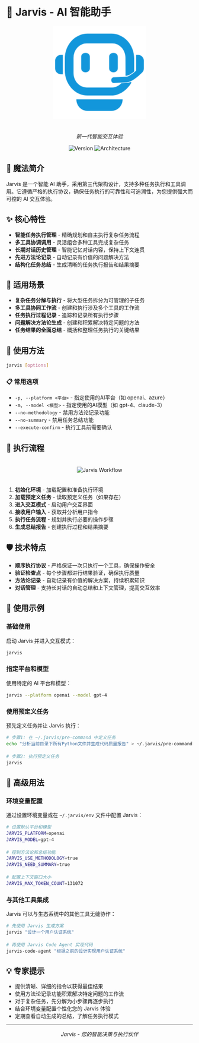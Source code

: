 # 🧠 Jarvis - AI 智能助手

<div align="center">
  <img src="../images/jarvis.png" alt="Jarvis AI" width="250" style="margin-bottom: 20px"/>
  
  *新一代智能交互体验*
  
  ![Version](https://img.shields.io/badge/version-0.1.x-blue)
  ![Architecture](https://img.shields.io/badge/架构-第三代-green)
</div>

## 🌟 魔法简介
Jarvis 是一个智能 AI 助手，采用第三代架构设计，支持多种任务执行和工具调用。它遵循严格的执行协议，确保任务执行的可靠性和可追溯性，为您提供强大而可控的 AI 交互体验。

## ✨ 核心特性
- **智能任务执行管理** - 精确规划和自主执行复杂任务流程
- **多工具协调调用** - 灵活组合多种工具完成复杂任务
- **长期对话历史管理** - 智能记忆对话内容，保持上下文连贯
- **先进方法论记录** - 自动记录有价值的问题解决方法
- **结构化任务总结** - 生成清晰的任务执行报告和结果摘要

## 💫 适用场景
- **复杂任务分解与执行** - 将大型任务拆分为可管理的子任务
- **多工具协同工作流** - 创建和执行涉及多个工具的工作流
- **任务执行过程记录** - 追踪和记录所有执行步骤
- **问题解决方法论生成** - 创建和积累解决特定问题的方法
- **任务结果的全面总结** - 概括和整理任务执行的关键结果

## 🚀 使用方法
```bash
jarvis [options]
```

### 📋 常用选项
- `-p, --platform <平台>` - 指定使用的AI平台（如 openai、azure）
- `-m, --model <模型>` - 指定使用的AI模型（如 gpt-4、claude-3）
- `--no-methodology` - 禁用方法论记录功能
- `--no-summary` - 禁用任务总结功能
- `--execute-confirm` - 执行工具前需要确认

## 🔄 执行流程
<div align="center">
  <img src="../images/jarvis-workflow.png" alt="Jarvis Workflow" width="600" style="margin: 20px 0"/>
</div>

1. **初始化环境** - 加载配置和准备执行环境
2. **加载预定义任务** - 读取预定义任务（如果存在）
3. **进入交互模式** - 启动用户交互界面
4. **接收用户输入** - 获取并分析用户指令
5. **执行任务流程** - 规划并执行必要的操作步骤
6. **生成总结报告** - 创建执行过程和结果摘要

## 🛡️ 技术特点
- **顺序执行协议** - 严格保证一次只执行一个工具，确保操作安全
- **验证检查点** - 每个步骤都进行结果验证，确保执行质量
- **方法论记录** - 自动记录有价值的解决方案，持续积累知识
- **对话管理** - 支持长对话的自动总结和上下文管理，提高交互效率

## 💎 使用示例

### 基础使用
启动 Jarvis 并进入交互模式：
```bash
jarvis
```

### 指定平台和模型
使用特定的 AI 平台和模型：
```bash
jarvis --platform openai --model gpt-4
```

### 使用预定义任务
预先定义任务并让 Jarvis 执行：
```bash
# 步骤1: 在 ~/.jarvis/pre-command 中定义任务
echo "分析当前目录下所有Python文件并生成代码质量报告" > ~/.jarvis/pre-command

# 步骤2: 执行预定义任务
jarvis
```

## 🔮 高级用法

### 环境变量配置
通过设置环境变量或在 `~/.jarvis/env` 文件中配置 Jarvis：
```bash
# 设置默认平台和模型
JARVIS_PLATFORM=openai
JARVIS_MODEL=gpt-4

# 控制方法论和总结功能
JARVIS_USE_METHODOLOGY=true
JARVIS_NEED_SUMMARY=true

# 配置上下文窗口大小
JARVIS_MAX_TOKEN_COUNT=131072
```

### 与其他工具集成
Jarvis 可以与生态系统中的其他工具无缝协作：
```bash
# 先使用 Jarvis 生成方案
jarvis "设计一个用户认证系统"

# 再使用 Jarvis Code Agent 实现代码
jarvis-code-agent "根据之前的设计实现用户认证系统"
```

## 💡 专家提示
- 提供清晰、详细的指令以获得最佳结果
- 使用方法论记录功能积累解决特定问题的工作流
- 对于复杂任务，先分解为小步骤再逐步执行
- 结合环境变量配置个性化您的 Jarvis 体验
- 定期查看自动生成的总结，了解任务执行模式

---

<div align="center">
  <p><i>Jarvis - 您的智能决策与执行伙伴</i></p>
</div>
